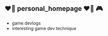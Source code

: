 ## :heart_on_fire: personal_homepage :heart_on_fire: :video_game:
- game devlogs
- interesting game dev technique 

